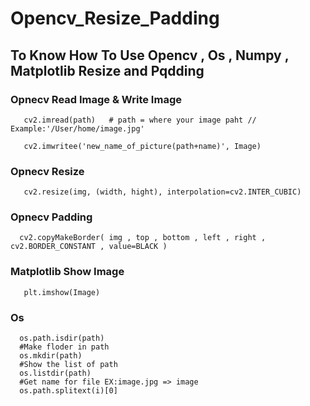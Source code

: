 # Opencv_Resize_Padding

## To Know How To Use Opencv , Os , Numpy , Matplotlib Resize and Pqdding


### Opnecv Read Image & Write Image

       cv2.imread(path)   # path = where your image paht // Example:'/User/home/image.jpg' 
       
       cv2.imwritee('new_name_of_picture(path+name)', Image) 

### Opnecv Resize

       cv2.resize(img, (width, hight), interpolation=cv2.INTER_CUBIC)
       

### Opnecv Padding

      cv2.copyMakeBorder( img , top , bottom , left , right , cv2.BORDER_CONSTANT , value=BLACK )
       

### Matplotlib Show Image

       plt.imshow(Image)
       

### Os

      os.path.isdir(path)
      #Make floder in path
      os.mkdir(path)
      #Show the list of path
      os.listdir(path)
      #Get name for file EX:image.jpg => image
      os.path.splitext(i)[0]
       
